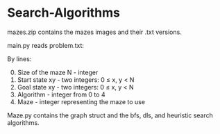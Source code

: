 # Search-Algorithms

mazes.zip contains the mazes images and their .txt versions.

main.py reads problem.txt:

By lines:

0. Size of the maze N - integer
1. Start state xy - two integers: 0 ≤ x, y < N
2. Goal state xy - two integers: 0 ≤ x, y < N
3. Algorithm - integer from 0 to 4
4. Maze - integer representing the maze to use

Maze.py contains the graph struct and the bfs, dls, and heuristic search algorithms.
